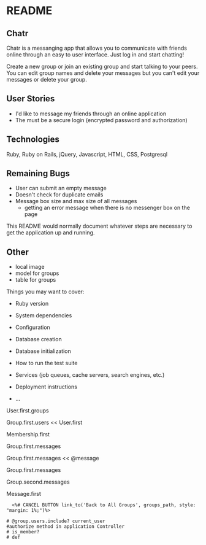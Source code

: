 # README

## Chatr

Chatr is a messanging app that allows you to communicate with friends online through an easy to user interface. Just log in and start chatting!

Create a new group or join an existing group and start talking to your peers. You can edit group names and delete your messages but you can't edit your messages or delete your group.

## User Stories
* I'd like to message my friends through an online application
* The must be a secure login (encrypted password and authorization)

## Technologies

Ruby, Ruby on Rails, jQuery, Javascript, HTML, CSS, Postgresql

## Remaining Bugs
* User can submit an empty message
* Doesn't check for duplicate emails
* Message box size and max size of all messages
	*	getting an error message when there is no messenger box on the page 

This README would normally document whatever steps are necessary to get the
application up and running.

## Other
* local image
* model for groups
* table for groups


Things you may want to cover:

* Ruby version

* System dependencies

* Configuration

* Database creation

* Database initialization

* How to run the test suite

* Services (job queues, cache servers, search engines, etc.)

* Deployment instructions

* ...


User.first.groups

Group.first.users << User.first

Membership.first

Group.first.messages

Group.first.messages << @message

Group.first.messages

Group.second.messages

Message.first

	  <%# CANCEL BUTTON link_to('Back to All Groups', groups_path, style: "margin: 1%;")%>

	# @group.users.include? current_user
	#authorize method in application Controller
	# is_member?
	# def 
